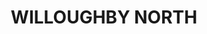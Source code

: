 ---
lastmod: '2025-04-06T06:05:20+00:00'
latitude: -33.800881
layout: suburb
longitude: 151.202715
postcode: '2068'
state: NSW
title: WILLOUGHBY NORTH
url: /nsw/willoughby-north/
---